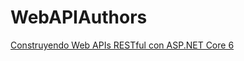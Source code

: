 # WebAPIAuthors

[Construyendo Web APIs RESTful con ASP.NET Core 6](https://www.udemy.com/course/construyendo-web-apis-restful-con-aspnet-core/)
